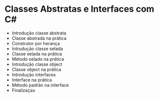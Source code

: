 # Classes Abstratas e Interfaces com C#

- Introdução classe abstrata
- Classe abstrada na prática
- Construtor por herança
- Intrudução classe selada
- Classe selada na prática
- Método selado na prática
- Introdução classe object
- Classe object na prática
- Introdução interfaces
- Interface na prática
- Método padrão na interface
- Finalizaçao
